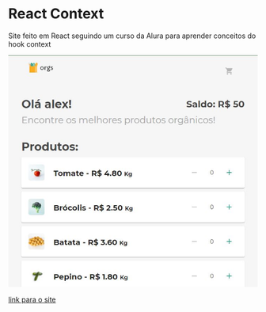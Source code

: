 # React Context

Site feito em React seguindo um curso da Alura para aprender conceitos do hook context 

<img src="Capture.jpg">

[link para o site](react-context-two.vercel.app)
